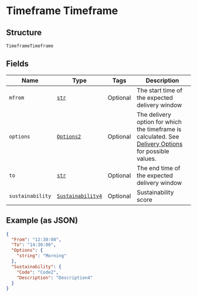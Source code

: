 
# Timeframe Timeframe

## Structure

`TimeframeTimeframe`

## Fields

| Name | Type | Tags | Description |
|  --- | --- | --- | --- |
| `mfrom` | [`str`](../../doc/models/string-enum.md) | Optional | The start time of the expected delivery window |
| `options` | [`Options2`](../../doc/models/options-2.md) | Optional | The delivery option for which the timeframe is calculated. See [Delivery Options](#tag/Reference-codes/Delivery-options) for possible values. |
| `to` | [`str`](../../doc/models/string-enum.md) | Optional | The end time of the expected delivery window |
| `sustainability` | [`Sustainability4`](../../doc/models/sustainability-4.md) | Optional | Sustainability score |

## Example (as JSON)

```json
{
  "From": "12:30:00",
  "To": "14:30:00",
  "Options": {
    "string": "Morning"
  },
  "Sustainability": {
    "Code": "Code2",
    "Description": "Description4"
  }
}
```


